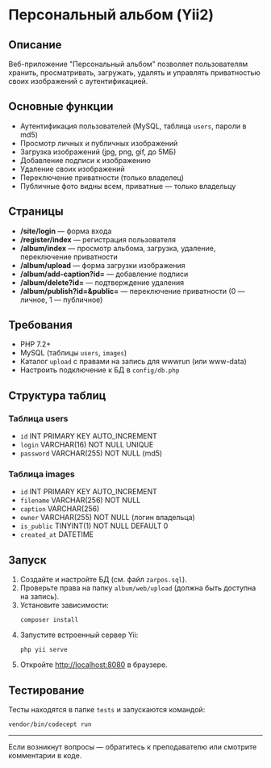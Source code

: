 # Персональный альбом (Yii2)

## Описание
Веб-приложение "Персональный альбом" позволяет пользователям хранить, просматривать, загружать, удалять и управлять приватностью своих изображений с аутентификацией.

## Основные функции
- Аутентификация пользователей (MySQL, таблица `users`, пароли в md5)
- Просмотр личных и публичных изображений
- Загрузка изображений (jpg, png, gif, до 5МБ)
- Добавление подписи к изображению
- Удаление своих изображений
- Переключение приватности (только владелец)
- Публичные фото видны всем, приватные — только владельцу

## Страницы
- **/site/login** — форма входа
- **/register/index** — регистрация пользователя
- **/album/index** — просмотр альбома, загрузка, удаление, переключение приватности
- **/album/upload** — форма загрузки изображения
- **/album/add-caption?id=** — добавление подписи
- **/album/delete?id=** — подтверждение удаления
- **/album/publish?id=&public=** — переключение приватности (0 — личное, 1 — публичное)

## Требования
- PHP 7.2+
- MySQL (таблицы `users`, `images`)
- Каталог `upload` с правами на запись для wwwrun (или www-data)
- Настроить подключение к БД в `config/db.php`

## Структура таблиц

### Таблица users
- `id` INT PRIMARY KEY AUTO_INCREMENT
- `login` VARCHAR(16) NOT NULL UNIQUE
- `password` VARCHAR(255) NOT NULL (md5)

### Таблица images
- `id` INT PRIMARY KEY AUTO_INCREMENT
- `filename` VARCHAR(256) NOT NULL
- `caption` VARCHAR(256)
- `owner` VARCHAR(255) NOT NULL (логин владельца)
- `is_public` TINYINT(1) NOT NULL DEFAULT 0
- `created_at` DATETIME

## Запуск
1. Создайте и настройте БД (см. файл `zarpos.sql`).
2. Проверьте права на папку `album/web/upload` (должна быть доступна на запись).
3. Установите зависимости:
   ```
   composer install
   ```
4. Запустите встроенный сервер Yii:
   ```
   php yii serve
   ```
5. Откройте [http://localhost:8080](http://localhost:8080) в браузере.

## Тестирование
Тесты находятся в папке `tests` и запускаются командой:
```
vendor/bin/codecept run
```

---
Если возникнут вопросы — обратитесь к преподавателю или смотрите комментарии в коде.

